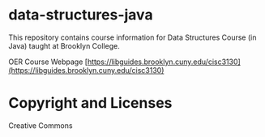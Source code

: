 # data-structures-java

This repository contains course information for Data Structures Course (in Java) taught at Brooklyn College.

OER Course Webpage [https://libguides.brooklyn.cuny.edu/cisc3130](https://libguides.brooklyn.cuny.edu/cisc3130)

# Copyright and Licenses

Creative Commons


